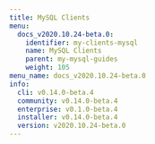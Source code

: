 ```yaml
---
title: MySQL Clients
menu:
  docs_v2020.10.24-beta.0:
    identifier: my-clients-mysql
    name: MySQL Clients
    parent: my-mysql-guides
    weight: 105
menu_name: docs_v2020.10.24-beta.0
info:
  cli: v0.14.0-beta.4
  community: v0.14.0-beta.4
  enterprise: v0.1.0-beta.4
  installer: v0.14.0-beta.4
  version: v2020.10.24-beta.0
---
```



